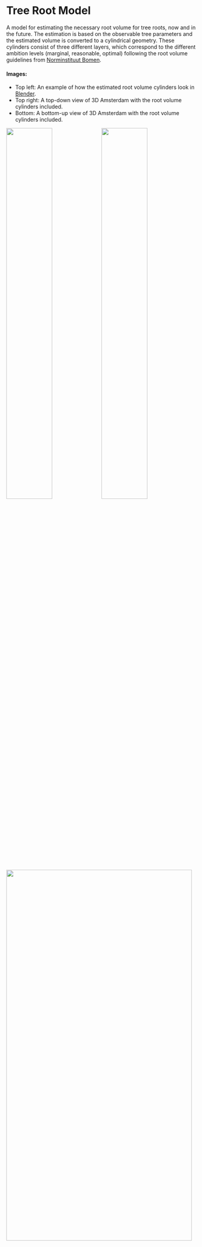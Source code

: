 # Tree Root Model 

A model for estimating the necessary root volume for tree roots, now and in the future. The estimation is based on the observable tree parameters and the estimated volume is converted to a cylindrical geometry. These cylinders consist of three different layers, which correspond to the different ambition levels (marginal, reasonable, optimal) following the root volume guidelines from [Norminstituut Bomen](https://www.norminstituutbomen.nl/).

#### Images:
* Top left: An example of how the estimated root volume cylinders look in [Blender](https://www.blender.org/).
* Top right: A top-down view of 3D Amsterdam with the root volume cylinders included.
* Bottom: A bottom-up view of 3D Amsterdam with the root volume cylinders included. 

<img src="plots/cilinders.png"  width=49% height=50%> <img src="plots/topdown.png"  width=49% height=50%> 
<img src="plots/bottomup.png"  width=98.5% height=50%> 


## About the Project
This project is an internship thesis for the Master Computational Science at the University of Amsterdam. It was created in the [3D Amsterdam](https://3d.amsterdam.nl/) team and the results are included there (TODO is dat uiteindelijk wel zo?). 

We developed three different methods: the static, tree dictionary, and tree growth method. For more information about the methods, see How it Works. For the thesis, the different methods were first tested and validated on three different subregions in Amsterdam: het Wallengebied, IJburg, and Sarphatipark. Based on these experiments, the tree dictionary method was used to run the model for the tree datasets of the whole city of Amsterdam. 

The model needs at least some input about the tree, depending on which of the three methods a user wants to use (see Usage). The model also needs information about the BGT and maaiveld (AHN) at the location of the input trees. If this is not known by the user, the model requests them via URL. Lastly, the model needs a mesh of Gemiddeld Hoogste Grondwaterstand (GHG, average highest groundwater level) measurements (see Usage). 

The main function in the model outputs NumPy arrays. With another script in the model, they can be converted to [CityJSON](https://www.cityjson.org/) files. For including the root volume cylinders in 3D Amsterdam, they had to be converted to binary format using the [Tile Bake Tool](https://github.com/Amsterdam/CityDataToBinaryModel) developed by the 3D Amsterdam team. 



### Built with
* [Pandas](https://pandas.pydata.org/docs/index.html) 1.3.3
* [NumPy](https://numpy.org/) 1.22.4
* [Math](https://docs.python.org/3/library/math.html#module-math)
* [Os](https://docs.python.org/3/library/os.html#module-os)
* [Json](https://docs.python.org/3/library/json.html#module-json)
* [Vedo](https://vedo.embl.es/) 2022.2.3
* [Urllib3](https://pypi.org/project/urllib3/) 1.26.9
* [Copy](https://docs.python.org/3/library/copy.html)
* [Matplotlib](https://matplotlib.org/) 3.5.2
* [Rijksdriehoek](https://pypi.org/project/rijksdriehoek/) 0.0.1
* [PyShp](https://pypi.org/project/pyshp/) 2.3.0
* [BS4](https://www.crummy.com/software/BeautifulSoup/bs4/doc/) 4.11.1

---
## Project Structure 
There are the following folders in the structure:
1) [`data`](./data): Contains files with the tree information that was used in the project, the root volume numbers from Boommonitor, and the growth equations from the Urban Tree Database. 
2) [`grondwater`](./grondwater): Contains the groundwater data CSVs from Waternet for the subregions used in this project (downloaded in March 2022), some NumPy and Dataframe files containing GHG values of the subregions (from January-May 2022), and the mesh of GHG values for Amsterdam (one with holes and one filled, created in May 2022). 
3) [`output`](./output): Contains the CityJSON files for the different subregions, methods and years, and the numpy files for the subregions and the whole city. 
4) [`output_bin`](./output_bin): Contains the binary and gltf tiles of subregion het Wallengebied. 
5) [`plots`](./plots): Contains the figures resulting from the validation and that are included in the report. 
6) [`validation`](./validation): Contains the code used for the validation. This is only functioning as example since most validation data is not publicly available, like the road damage reports and ground radar scans, so it is impossible to rerun most code for other users. 

These are the most important scripts for using the model:
1) [`main_code.py`](./main_code.py): For running the model, takes the input parameters and estimates the corresponding necessary root volume in NumPy arrays. 
2) [`data_to_cityjson.py`](./data_to_cityjson.py): For converting the NumPy arrays to CityJSON geometry.
3) [`GHG_calculator.py`](./GHG_calculator.py): For calculating the GHG values from the Waternet groundwater measurement CSVs. 
4) [`interpolation.py`](./interpolation.py): For interpolating the GHG values to a mesh. 

The other scripts and files are: 
1) [`ahn_reader.py`](./ahn_reader.py): For making URL requests for the AHN and RIVM data, which determine the tree height when unknown and the ground level height. 
2) [`bgt_reader.py`](./bgt_reader.py): For making URL requests to the BGT values. It also contains code for classifying the returned BGT value as a corresponding soil profile type. 
3) [`boommonitor_calc.py`](./boommonitor_calc.py`): Calculates the initial root volume numbers and growth per year numbers using the boommonitor info in the data folder. 
4) [`city_to_binary.py`](./city_to_binary.py): For converting the CityJSON files to binary. This needs the [Tile Bake Tool](https://github.com/Amsterdam/CityDataToBinaryModel) developed by the 3D Amsterdam team. 
5) [`cityjson_converter.py`](./cityjson_converter.py): Contains the functionality for converting the NumPy arrays to CityJSONs.
6) [`method_static.py`](./method_static.py), [`method_treedict.py`](./method_treedict.py), and [`method_treegrowth.py`](./method_treegrowth.py): Contain the code for respectively the static, tree dictionary and tree growth methods. 
7) [`rootvolume.py`](./rootvolume.py): For classifying height and crown sizes and determining the root volume. 
8) [`select_climate.py`](./select_climate.py): For selecting a climate region in the tree growth equation database in the data folder. The project used the Pacific Northwest. 
9) [`select_trees.py`](./select_trees.py): Used to select trees for the different subregions out of the total Amsterdam tree data. Can probably be done faster using for example [QGIS](https://qgis.org/nl/site/) if the user knows to use that. 
10) [`timedependency.py`](./timedependency.py): Contains the allometric growth equations and functions that use them for predictions about the height and crown size of the trees. 
11) [`treedict.py`](./treedict.py): Contains the tree dictionary used in the tree dictionary method, as well as a list of fast growing tree genera. 
12) [`root_config.json`](./root_config.json): Configuration file that was created for using the [Tile Bake Tool](https://github.com/Amsterdam/CityDataToBinaryModel).
13) [`CLS_Thesis_IrisReitsma.pdf`](./CLS_Thesis_IrisReitsma.pdf): The thesis report that contains detailed descriptions of e.g., the models, the derivation of the input, and the experiments. 

---
## Installation 
1) Make sure to have Python version 3.8.5 installed on your machine. This project used [Anaconda](https://www.anaconda.com/), which comes with Python and a lot of nice libraries, as well as a terminal.

2) Clone this repository using the terminal:
    ```bash
    git clone https://github.com/reitsmairis/tree_root_model
    ```
3) Install all dependencies listed above: 
    ```bash
    pip install -r requirements.txt
    ```
---
## Usage
### Necessary input
The file [`data/template.csv`](./data/template.csv) is a template for the input parameters related to the tree. This is a CSV separated by ';', just like the CSVs for the trees that the city of Amsterdam uses, which can be found [here](https://maps.amsterdam.nl/open_geodata/). The template adapted the same column headers as those CSV files. The template contains additional columns as well: 'Boomkroon', 'RD_X', 'RD_Y', 'BGT_class', 'maaiveld', and 'GHG'. If the user knows these values, they should be filled in. If the values are unknown for all trees, these columns should be deleted such that they can be created and filled in by the model. The list below explains what to fill in for a specific tree, this is adapted from the city of Amsterdam CSV files, so running the model with these files should work instantly.

* OBJECTNUMMER: object number, is used for giving the root volume cylinder an ID if Boomnummer is unknown ('Onbekend')
* Boomnummer: tree number, is used for giving the root volume cylinder an ID. Fill in 'Onbekend' when unknown. 
* Soortnaam_WTS: scientific species name, determines the species of the tree. Fill in 'Onbekend' when unknown. 
* Boomtype: tree type, determines the tree type (e.g., shape or pollard tree). Fill in 'Onbekend' when unkown. 
* Boomhoogte: tree height, can be a float, int or string range (e.g, '15 tot 18 m' or 12.2). Fill in 'Onbekend' when unkown.
* Boomkroon: crown diameter, can be a float or int. Fill in 'Onbekend' when unkown.
* Plantjaar: year of plantation. Fill in 0 when unkown.
* LNG: longitude of tree position in WGS84 coordinates.
* LAT: latitude of tree position in WGS84 coordinates. 
* RD_X: x-coordinate of tree position in RD.
* RD_Y: y-coordinate of tree position in RD. 
* BGT_CLASS: soil profile type at tree location, should be left empty when unknown.
* maaiveld: ground level height (AHN) at tree location (WRT NAP), should be left empty when unknown.
* GHG: average heighest groundwater level at tree location (WRT NAP), should be left empty when unknown.

The following input is required (or optional) when using the three different methods:

* Static method: 
    * Boomhoogte
    * Boomkroon
    * Soortnaam_WTS (optional, assume regular growing tree if unknown)
* Tree dictionary method:
    *  Soortnaam_WTS
    *  Tree dictionary: [`treedict.py`](./treedict.py)
*  Tree growth method:
    * Soortnaam_WTS
    * Growth equations from the Urban Tree Database: [`data/RDS-2016-0005`](./data/RDS-2016-0005) 
* For alle three methods:
    * Plantjaar
    * either Boomnummer or OBJECTNUMMER
    * either LNG and LAT or RD_X and RD_Y
    * Boomtype (optional, assume regular tree if unknown)
    * BGT_CLASS (optional, can be requested via URL if unknown)
    * maaiveld (AHN ground level) value (optional, can be requested via URL if unknown)
    * GHG (average highest groundwater level) value (see explanation below)
    
#### Concerning the GHG (average highest groundwater level): 
[`Filled_Amsterdam_mesh.vtk`](./grondwater/Filled_Amsterdam_mesh.vtk) is a mesh of the GHG values in Amsterdam that the model reads out at the location of an input tree. If a user wants to use the model for a different city than Amsterdam or with a more recent mesh, the following steps should be taken to create a new mesh:
1) Create a NumPy array containing three-dimensional coordinates: (x, y, GHG). Here x and y are the locations of the GHG measurements, and GHG is the value of the measurement (WRT NAP). We created such an array from the groundwater files from Waternet, which can be downloaded [here](https://maps.amsterdam.nl/open_geodata/). The code that creates an array from the CSVs is [`GHG_calculator`](./GHG_calculator.py). A user can change the ‘path’ in this script to the folder path containing their Waternet files, and change the output name and location of the NumPy array. The script is then ready to run:
    ```bash
    python GHG_calculator.py
    ```
2. Create a mesh of the GHG values. The GHG values from before are point data. They should be interpolated to a mesh. This can be done with the code [`interpolation.py`](./interpolation.py), in which a user should change the filepath for the input NumPy array GHG points from step 1 and a location for the mesh to be stored. The script is then ready to run:
3. 
    ```bash
    python interpolation.py
    ```
    
### Running the main code
When a user has assembled the necessary input data, they are almost ready to run the model using the main script [`main_code.py`](./main_code.py). In the lowest part of this script, a user can change the following parameters:
* model: To pick the method that should be used: the options are 'static' (static method), 'treedict' (tree dictionary method), and 'treegrowth' (tree growth method). 
* area: Solely used for naming the output files and folders.
* df: Adjust the filepath for the location and name of your tree CSV.
* mesh: Adjust the filepath to your GHG mesh.
* years: Choose the years for which you want to estimate the root volumes.

The model is then ready to run: 
```bash
python main_code.py
```
    
Running the above stores the data that is necessary for the rootvolume as NumPy arrays in the numpy_files folder. The ground level, GHG, x,y and tree number are stored in single arrays. The values that change over time, which are the radius and the volume, are stored in an array of arrays, corresponding to the different years. Furthermore, the radius and volume numbers are threefold: they contain three values corresponding to the three different ambition levels. These values are backed up every 100 trees for if something goes wrong. In the end, the ground level (AHN), soil profile type (BGT) and GHG values are appended to the input tree CSV if they were not provided (a new CSV is created with the same name as the input CSV but with 'filled' as extension), to make future runs faster. If a user does not want to use this data for future runs, they can delete the CSV columns again. 

### NumPy arrays to CityJSON
If everything went well in the previous steps, an output folder for the CityJSON files is created containing the folder with the name that you picked for 'area'. The data from the run that we just did however, is still only available in the numpy_files folder in NumPy array format. With the [`data_to_cityjson.py`](./data_to_cityjson.py) script, the NumPy arrays that the main code outputs can be converted to cityjson files. The upper part of this script contains some parameters that a user could change:
* years: The years for which rootvolumes are estimated.
* vertices: The amount of vertices that you want your cylinders to have. This should be an even number of at least 8. 
* model: The used method, or the method for which you want CityJSON cylinders
* area: The name of the area that you chose for naming the output files. 

The script is then ready to run: 
```bash
python data_to_cityjson.py
```

If everything went well, this created CityJSON files in the output folder with the name that you picked for 'area'. 

### CityJSON to binary
The previous step converted the estimated root volumes to CityJSON format. In order to include the CityJSONs in Unity projects like 3D Amsterdam, they should be converted to binary format. If one wants to have binary tiles of the estimated cylinders, they should follow these steps: 
1) Install the [Tile Bake Tool](https://github.com/Amsterdam/CityDataToBinaryModel) following the instructions. 
2) Change the models, years, areas and levels parameters in the [`city_to_binary.py`](./city_to_binary.py) script. Besides, the last line of this script should be changed to the location of where the tilebaketool is stored. Also the 'config[‘sourceFolder’]' and 'config[‘outputFolder’]' paths to where the cityjson output is stored and where the binary data should be stored. 
3) Run the script:
    ```bash
    python city_to_binary.py
    ```

---

## How it Works
The model consists of three different methods that vary sligthly in input parameters (see Usage). This section shows the pipeline diagrams corresponding to the different methods. 

#### The static method
The first method is the static method. This method uses the height and crown information of a tree to estimate the root volume. For the project, we had access to height and crown information from 2020. The static method estimates the future root volumes based on these values as well.

<figure>
<img src="plots/pipeline_static.png" alt="Trulli" style="width:100%">
</figure>

#### The tree dictionary method
The second method is the tree dictionary method. This method uses the height and crown information from the tree dictionary, which contains the height and crown information for a fully mature tree, based on their species. The tree dictionary contains this information for the 15 most occuring tree genera in Amsterdam. 

<figure>
<img src="plots/pipeline_dict.png" alt="Trulli" style="width:100%">
</figure>



#### The tree growth method
The third method is the tree growth method. This method uses the equations from the Urban Tree Database to predict the height and crown size for a specific year based on the age of a tree. These equations are species-dependent, and are created for the most occuring tree genera in the US. 

<figure>
<img src="plots/pipeline_time.png" alt="Trulli" style="width:100%">
</figure>

#### Volume to cylinders
The three methods convert the input parameters to an estimated root volume. This estimated root volume needs to be converted to a cylinder. The height of this cylinder is determined by the difference between the ground level and the average highest groundwater level (GHG). With the height and the volume, the cylinder radius can also be determined. 

#### Want to know more?
The project structure section lists the model scripts and a short description. For a more elaborate explanantion of how the model works see [`CLS_Thesis_IrisReitsma.pdf`](./CLS_Thesis_IrisReitsma.pdf). This report also contains the validation experiments, a comparison between the methods, and the conclusions of the thesis project. 

---
## License
TODO 

---


## Contact

Iris Reitsma - reitsmairis@gmail.com 

LinkedIn: https://www.linkedin.com/in/iris-reitsma-269209139/ 

Project link: https://github.com/reitsmairis/tree_root_model 

---

## Acknowledgements 

#### Input data: 
* The files in data/boommonitor_data contain root volume numbers from the calculation tool [Boommonitor](https://www.norminstituutbomen.nl/instrumenten/boommonitor/) from [Norminstituut Bomen](https://www.norminstituutbomen.nl/). These numbers can be accessed with a license. These guideline numbers are used to estimate the root volume for a tree with specific input parameters. 
* The file data/Cobra.data.csv contains the crown areas and diameters and other information about trees in three subregions of Amsterdam (Wallengebied, Sarphatipark, IJburg). This data is delivered by [Cobra Groeninzicht](https://www.cobra-groeninzicht.nl/). The data was used as input for the static method and to validate the crown predictions of the tree dictionary method. 
* The other tree data is from the city of Amsterdam and publicly available [here](https://maps.amsterdam.nl/open_geodata/). 
* The growth equation information in [`data/RDS-2016-0005`](./data/RDS-2016-0005) data/RDS-2016-0005 is from the [Urban Tree Database](https://www.fs.usda.gov/rds/archive/Catalog/RDS-2016-0005) and was made available by the [Forest Service U.S. Department of Agriculture](https://www.fs.usda.gov/treesearch/pubs/52933).
* The groundwater level measurements are done by Waternet and can be downloaded [here](https://maps.waternet.nl/kaarten/peilbuizen.html). 

#### Validation data: 
* [Terra Nostra](https://www.terranostra.nu/nl) delivered the ground radar data and the report of their investigation. 
* The department of municipal management ('afdeling stedelijk beheer') of the city of Amsterdam provided road inspection data ('inspectiegegevens') concerning root lifting. 
* The citizen reports about root lifting were made available by the [Signalen Informatievoorziening Amsterdam](https://openresearch.amsterdam/nl/page/39785/de-signalen-informatievoorziening-amsterdam-sia). 

#### Other: 
* The tool for converting the CityJSON files to binary format (Tile Bake Tool) is developed by the 3D Amsterdam team and available [here](https://github.com/Amsterdam/CityDataToBinaryModel). 
